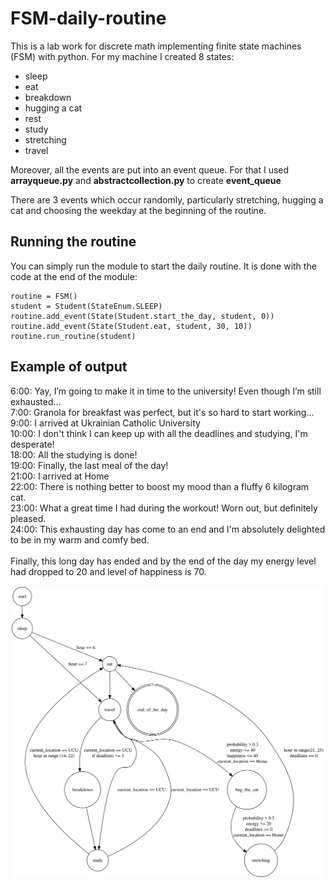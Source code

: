 # FSM-daily-routine
This is a lab work for discrete math implementing finite state machines (FSM) with python.
For my machine I created 8 states:
- sleep
- eat
- breakdown
- hugging a cat
- rest
- study
- stretching
- travel

Moreover, all the events are put into an event queue. For that I used **arrayqueue.py** and **abstractcollection.py** to create  **event_queue**

There are 3 events which occur randomly, particularly stretching, hugging a cat and choosing the weekday at the beginning of the routine.

## Running the routine
You can simply run the module to start the daily routine. It is done with the code at the end of the module:

```
routine = FSM()
student = Student(StateEnum.SLEEP)
routine.add_event(State(Student.start_the_day, student, 0))
routine.add_event(State(Student.eat, student, 30, 10))
routine.run_routine(student)
```

## Example of output

6:00: Yay, I’m going to make it in time to the university! Even though I’m still exhausted...\
7:00: Granola for breakfast was perfect, but it's so hard to start working...\
9:00: I arrived at Ukrainian Catholic University\
10:00: I don't think I can keep up with all the deadlines and studying, I'm desperate!\
18:00: All the studying is done!\
19:00: Finally, the last meal of the day!\
21:00: I arrived at Home\
22:00: There is nothing better to boost my mood than a fluffy 6 kilogram cat.\
23:00: What a great time I had during the workout! Worn out, but definitely pleased.\
24:00: This exhausting day has come to an end and I'm absolutely delighted to be in my warm and comfy bed.\
\
Finally, this long day has ended and by the end of the day my energy level had dropped to 20 and level of happiness is 70.

![Diagram](./graphviz.svg)